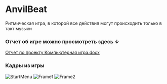 # AnvilBeat
Ритмическая игра, в которой все действия могут происходить только в такт музыки
### Отчет об игре можно просмотреть здесь ↓
[Отчет по проекту Компьютерная игра.docx](https://github.com/KuchinStepan/AnvilBeat--Game/files/14817539/default.docx)

### Кадры из игры

![StartMenu](https://github.com/KuchinStepan/AnvilBeat--Game/assets/115289216/ac0ffd19-90c4-44ba-a852-5a6572e67d50)
![Frame1](https://github.com/KuchinStepan/AnvilBeat--Game/assets/115289216/83c924cb-9403-497a-8aba-40be4baab2fd)
![Frame2](https://github.com/KuchinStepan/AnvilBeat--Game/assets/115289216/f3199653-ff0c-4f68-b8f4-83b53a5b5684)
